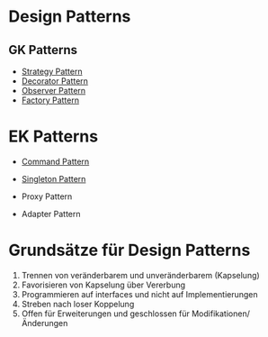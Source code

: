 # Design Patterns

## GK Patterns

* [Strategy Pattern](StrategyPattern)
* [Decorator Pattern](DecoratorPattern)
* [Observer Pattern](ObserverPattern)
* [Factory Pattern](FactoryPattern)

# EK Patterns

* [Command Pattern](CommandPattern)
* [Singleton Pattern](Singleton)

* Proxy Pattern
* Adapter Pattern


# Grundsätze für Design Patterns

1) Trennen von veränderbarem und unveränderbarem (Kapselung)
1) Favorisieren von Kapselung über Vererbung
1) Programmieren auf interfaces und nicht auf Implementierungen
1) Streben nach loser Koppelung
1) Offen für Erweiterungen und geschlossen für Modifikationen/Änderungen
